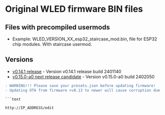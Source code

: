 # Original WLED firmware BIN files

## Files with precompiled usermods

- Example: WLED_VERSION_XX_esp32_staircase_mod.bin, file for ESP32 chip modules. With staircase usermod.

## Versions

- [v0.14.1 release](https://github.com/srg74/WLED-wemos-shield/tree/master/resources/Firmware/@Aircoookie/Latest) - Version v0.14.1 release build 2401140
- [v0.15.0-a0 next release candidate](https://github.com/srg74/WLED-wemos-shield/tree/master/resources/Firmware/@Aircoookie/Dev/0.15.0-a0) - Version v0.15.0-a0 build 2402050

```diff
- WARNING!!! Please save your presets.json before updating firmware!
- Updating OTA from firmware >v0.13 to newer will cause corruption due to difference in firmware structure. Please erase flash memory before uploading new firmware.

```text

http://IP_ADDRESS/edit

```
